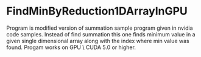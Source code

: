 # FindMinByReduction1DArrayInGPU
Program is modified version of summation sample program given in nvidia code samples. Instead of find summation this one finds minimum value in a given single dimensional array along with the index where min value was found. Progam works on GPU \ CUDA 5.0 or higher.

